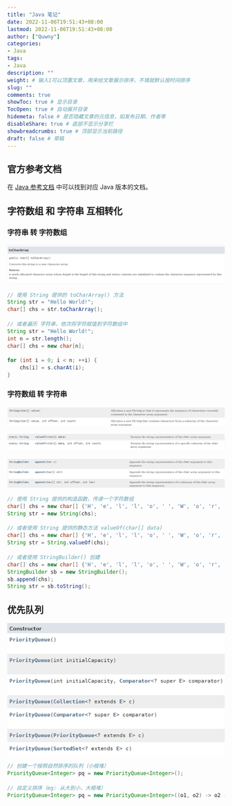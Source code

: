 ```yaml
---
title: "Java 笔记"
date: 2022-11-06T19:51:43+08:00
lastmod: 2022-11-06T19:51:43+08:00
author: ["Quwny"]
categories: 
- Java
tags: 
- Java
description: ""
weight: # 输入1可以顶置文章，用来给文章展示排序，不填就默认按时间排序
slug: ""
comments: true
showToc: true # 显示目录
TocOpen: true # 自动展开目录
hidemeta: false # 是否隐藏文章的元信息，如发布日期、作者等
disableShare: true # 底部不显示分享栏
showbreadcrumbs: true # 顶部显示当前路径
draft: false # 草稿
---
```


## 官方参考文档

在 [Java 参考文档](https://docs.oracle.com/en/java/javase/) 中可以找到对应 Java 版本的文档。

## 字符数组 和 字符串 互相转化

### 字符串 转 字符数组

![toCharArray() 方法_Java 17](java-notes/toCharArray.png)

```Java
// 使用 String 提供的 toCharArray() 方法
String str = "Hello World!";
char[] chs = str.toCharArray();

// 或者遍历 字符串，依次将字符赋值到字符数组中
String str = "Hello World!";
int n = str.length();
char[] chs = new char[n];

for (int i = 0; i < n; ++i) {
    chs[i] = s.charAt(i);
}
```

### 字符数组 转 字符串

![String 构造方法_Java 17](./java-notes/String_char.png)

![valueOf(char[] data) 方法_Java 17](./java-notes/valueOf_char.png)

![append() 方法_Java 17](java-notes/append_char_StringBuilder.png)

```Java
// 使用 String 提供的构造函数，传递一个字符数组
char[] chs = new char[] {'H', 'e', 'l', 'l', 'o', ' ', 'W', 'o', 'r', 'l', 'd', '!'};
String str = new String(chs);

// 或者使用 String 提供的静态方法 valueOf(char[] data)
char[] chs = new char[] {'H', 'e', 'l', 'l', 'o', ' ', 'W', 'o', 'r', 'l', 'd', '!'};
String str = String.valueOf(chs);

// 或者使用 StringBuilder() 创建
char[] chs = new char[] {'H', 'e', 'l', 'l', 'o', ' ', 'W', 'o', 'r', 'l', 'd', '!'};
StringBuilder sb = new StringBuilder();
sb.append(chs);
String str = sb.toString();
```

## 优先队列

![优先队列的构造函数_Java 17](./java-notes/PriorityQueue_Constructor.png)

```Java
// 创建一个按照自然排序的队列（小根堆）
PriorityQueue<Integer> pq = new PriorityQueue<Integer>();

// 自定义排序（eg: 从大到小，大根堆）
PriorityQueue<Integer> pq = new PriorityQueue<Integer>((o1, o2) -> o2 - o1);
```
